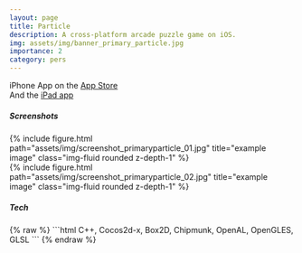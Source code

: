```yaml
---
layout: page
title: Particle
description: A cross-platform arcade puzzle game on iOS.
img: assets/img/banner_primary_particle.jpg
importance: 2
category: pers
---
```

iPhone App on the <a href="https://apps.apple.com/us/app/primary-particle/id886683283?platform=iphone" target="_blank">App Store</a><br>
And the <a href="https://apps.apple.com/us/app/primary-particle/id886683283?platform=ipad" target="_blank">iPad app</a>

<h5>Screenshots</h5>
<div class="row">
    <div class="col-sm mt-3 mt-md-0">
        {% include figure.html path="assets/img/screenshot_primaryparticle_01.jpg" title="example image" class="img-fluid rounded z-depth-1" %}
    </div>
    <div class="col-sm mt-3 mt-md-0">
        {% include figure.html path="assets/img/screenshot_primaryparticle_02.jpg" title="example image" class="img-fluid rounded z-depth-1" %}
    </div>
</div>
<h5>Tech</h5>
{% raw %}
```html
C++, Cocos2d-x, Box2D, Chipmunk, OpenAL, OpenGLES, GLSL
```
{% endraw %}